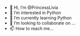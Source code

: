 - 👋 Hi, I’m @PrincessLivia
- 👀 I’m interested in Python
- 🌱 I’m currently learning Python
- 💞️ I’m looking to collaborate on ...
- 📫 How to reach me...

<!---

--->

